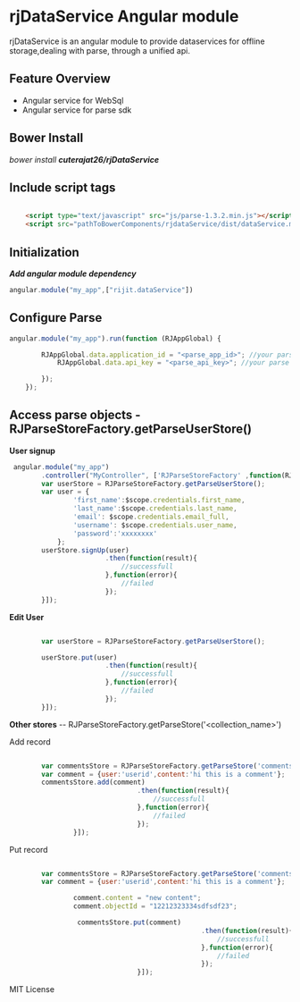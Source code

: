 rjDataService Angular module
===========================

rjDataService is an angular module to provide dataservices for offline storage,dealing with parse, through a
unified api.


Feature Overview
----------------

* Angular service for WebSql
* Angular service for parse sdk

Bower Install
----------------
*bower* *install* ***cuterajat26/rjDataService***


Include script tags
----------------
```html

    <script type="text/javascript" src="js/parse-1.3.2.min.js"></script>
    <script src="pathToBowerComponents/rjdataService/dist/dataService.min.js"></script>

```
Initialization
---------------
***Add angular module dependency***

```javascript
angular.module("my_app",["rijit.dataService"])
```
Configure Parse
----------
```javascript
angular.module("my_app").run(function (RJAppGlobal) {

        RJAppGlobal.data.application_id = "<parse_app_id>"; //your parse app id(javascript)
            RJAppGlobal.data.api_key = "<parse_api_key>"; //your parse api key

        });
    });
```

Access parse objects - RJParseStoreFactory.getParseUserStore()
--------
**User signup**

```javascript
 angular.module("my_app")
        .controller("MyController", ['RJParseStoreFactory' ,function(RJParseStoreFactory){
        var userStore = RJParseStoreFactory.getParseUserStore();
        var user = {
                'first_name':$scope.credentials.first_name,
                'last_name':$scope.credentials.last_name,
                'email': $scope.credentials.email_full,
                'username': $scope.credentials.user_name,
                'password':'xxxxxxxx'
            };
        userStore.signUp(user)
                        .then(function(result){
                            //successfull
                        },function(error){
                            //failed
                        });
        }]);
```

**Edit User**

```javascript

        var userStore = RJParseStoreFactory.getParseUserStore();

        userStore.put(user)
                        .then(function(result){
                            //successfull
                        },function(error){
                            //failed
                        });
        }]);
```

**Other stores** -- RJParseStoreFactory.getParseStore('<collection_name>')

Add record

```javascript

        var commentsStore = RJParseStoreFactory.getParseStore('comments');
        var comment = {user:'userid',content:'hi this is a comment'};
        commentsStore.add(comment)
                                .then(function(result){
                                    //successfull
                                },function(error){
                                    //failed
                                });
                }]);

```

Put record

```javascript

        var commentsStore = RJParseStoreFactory.getParseStore('comments');
        var comment = {user:'userid',content:'hi this is a comment'};

                comment.content = "new content";
                comment.objectId = "12212323334sdfsdf23";

                 commentsStore.put(comment)
                                                .then(function(result){
                                                    //successfull
                                                },function(error){
                                                    //failed
                                                });
                                }]);

```
MIT License

